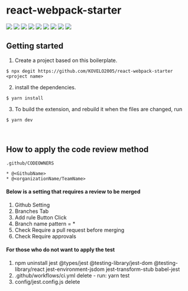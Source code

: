 # react-webpack-starter

<div>
<img src="https://img.shields.io/badge/react-007396?style=for-the-badge&logo=React&logoColor=white"> 
<img src="https://img.shields.io/badge/Jest-007396?style=for-the-badge&logo=Jest&logoColor=white"> 
<img src="https://img.shields.io/badge/typescript-007396?style=for-the-badge&logo=typescript&logoColor=white"> 
<img src="https://img.shields.io/badge/ESLint-007396?style=for-the-badge&logo=ESLint&logoColor=white"> 
<img src="https://img.shields.io/badge/Prettier-007396?style=for-the-badge&logo=Prettier&logoColor=white"> 
<img src="https://img.shields.io/badge/Husky-007396?style=for-the-badge&logo=Husky&logoColor=white"> 
<img src="https://img.shields.io/badge/LintStaged-007396?style=for-the-badge&logo=LintStaged&logoColor=white"> 
<img src="https://img.shields.io/badge/Webpack-007396?style=for-the-badge&logo=Webpack&logoColor=white"> 
<img src="https://img.shields.io/badge/Babel-007396?style=for-the-badge&logo=Babel&logoColor=white"> 
</div>

## Getting started

1. Create a project based on this boilerplate.

```
$ npx degit https://github.com/KOVELO2005/react-webpack-starter <project name>
```

2. install the dependencies.

```
$ yarn install
```

3. To build the extension, and rebuild it when the files are changed, run

```
$ yarn dev
```
<br/>

## How to apply the code review method

```
.github/CODEOWNERS

* @<GithubName>
* @<organizationName/TeamName>
```

#### Below is a setting that requires a review to be merged

1. Github Setting
2. Branches Tab
3. Add rule Button Click
4. Branch name pattern = * 
5. Check Require a pull request before merging
6. Check Require approvals

#### For those who do not want to apply the test

1. npm uninstall jest @types/jest @testing-library/jest-dom @testing-library/react jest-environment-jsdom jest-transform-stub babel-jest
2. .github/workflows/ci.yml delete - run: yarn test
2. config/jest.config.js delete
